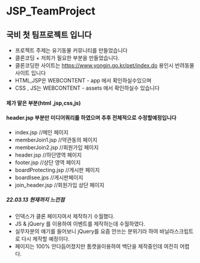 # JSP_TeamProject

## 국비 첫 팀프로젝트 입니다

- 프로젝트 주제는 유기동물 커뮤니티를 만들었습니다
- 클론코딩 + 저희가 필요한 부분을 만들었습니다.
- 클론코딩한 사이트는 https://www.yongin.go.kr/pet/index.do 용인시 반려동물 사이트 입니다
- HTML,JSP은  WEBCONTENT - app 에서 확인하실수있으며
- CSS , JS는  WEBCONTENT - assets 에서 확인하실수 있습니다
#### 제가 맡은 부분(html ,jsp,css,js) 
#### header.jsp 부분만 미디어쿼리를 하였으며 추후 전체적으로 수정할예정입니다
- index.jsp  //메인 페이지
- memberJoin1.jsp //약관동의 페이지
- memberJoin2.jsp //회원가입 페이지
- header.jsp //하단영역 페이지
- footer.jsp //상단 영역 페이지
- boardProtecting.jsp //게시판 페이지
- boardIsee.jps //게시판페이지
- join_header.jsp //회원가입 상단 페이지



##### 22.03.13 현재까지 느낀점
- 인덱스가 클론 페이지여서 제작하기 수월했다.
- JS & jQuery 를 이용하여 이벤트를 제작하는데 수월하였다.
- 실무자분의 얘기를 들어보니 jQuery를 요즘 안쓰는 분위기라 하여 바닐라스크립트로 다시 제작할 예정이다.
- 페이지는 100% 안다듬어졌지만 톰캣을이용하여 백단을 제작중인데 여전히 어렵다.

